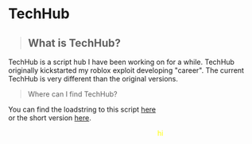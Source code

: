 # TechHub 

> ## What is TechHub?

TechHub is a script hub I have been working on for a while. 
TechHub originally kickstarted my roblox exploit developing "career". 
The current TechHub is very different than the original versions.

> Where can I find TechHub?

You can find the loadstring to this script [here](script/loadstring.lua)<br>
                      or the short version [here](script/short%20loadstring.lua).

<p style = 'color: yellow;margin-left: 300px;'>hi</p>
